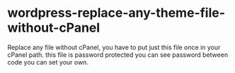 # wordpress-replace-any-theme-file-without-cPanel
 Replace any file without cPanel, you have to put just this file once in your cPanel path. this file is password protected you can see password between code you can set your own.
